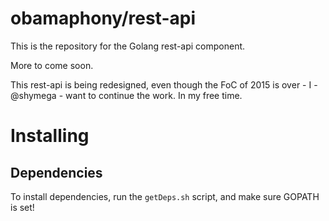 # obamaphony/rest-api

This is the repository for the Golang rest-api component.

More to come soon.

This rest-api is being redesigned, even though the FoC of 2015 is
over - I - @shymega - want to continue the work. In my free
time.

# Installing

## Dependencies

To install dependencies, run the `getDeps.sh` script, and make sure
GOPATH is set!

